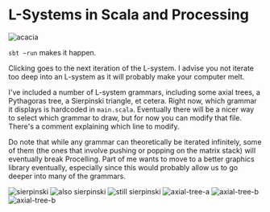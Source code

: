 # L-Systems in Scala and Processing

![acacia](https://github.com/hawkw/l-systems/blob/master/doc/acacia.png)

`sbt ~run` makes it happen. 

Clicking goes to the next iteration of the L-system. I advise you not iterate too deep into an L-system as it will probably make your computer melt.

I've included a number of L-system grammars, including some axial trees, a Pythagoras tree, a Sierpinski triangle, et cetera. Right now, which grammar it displays is hardcoded in `main.scala`. Eventually there will be a nicer way to select which grammar to draw, but for now you can modify that file. There's a comment explaining which line to modify.

Do note that while any grammar can theoretically be iterated infinitely, some of them (the ones that involve pushing or popping on the matrix stack) will eventually break Procelling. Part of me wants to move to a better graphics library eventually, especially since this would probably allow us to go deeper into many of the grammars.

![sierpinski](https://github.com/hawkw/l-systems/blob/master/doc/sierpinski-1.png)
![also sierpinski](https://github.com/hawkw/l-systems/blob/master/doc/sierpinski-2.png)
![still sierpinski](https://github.com/hawkw/l-systems/blob/master/doc/sierpinski-3.png)
![axial-tree-a](https://github.com/hawkw/l-systems/blob/master/doc/axial-a.png)
![axial-tree-b](https://github.com/hawkw/l-systems/blob/master/doc/axial-b.png)
![axial-tree-b](https://github.com/hawkw/l-systems/blob/master/doc/axial-b-2.png)